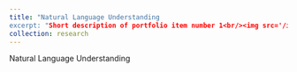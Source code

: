 ```yaml
---
title: "Natural Language Understanding
excerpt: "Short description of portfolio item number 1<br/><img src='/images/500x300.png'>"
collection: research
---
```


Natural Language Understanding
